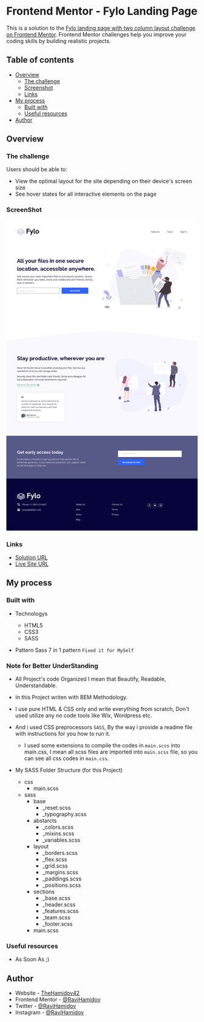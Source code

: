 # Frontend Mentor - Fylo Landing Page

This is a solution to the [Fylo landing page with two column layout challenge on Frontend Mentor](https://www.frontendmentor.io/challenges/fylo-landing-page-with-two-column-layout-5ca5ef041e82137ec91a50f5). Frontend Mentor challenges help you improve your coding skills by building realistic projects. 

## Table of contents

- [Overview](#overview)
  - [The challenge](#the-challenge)
  - [Screenshot](#screenshot)
  - [Links](#links)
- [My process](#my-process)
  - [Built with](#built-with)
  - [Useful resources](#useful-resources)
- [Author](#author)

## Overview

### The challenge

Users should be able to:

- View the optimal layout for the site depending on their device's screen size
- See hover states for all interactive elements on the page

### ScreenShot

![](./design/desktop-design.jpg)

### Links

- [Solution URL](https://github.com/RaviHamidov/FyloLandingPage)
- [Live Site URL](https://ravihamidov.github.io/FyloLandingPage/)

## My process

### Built with

- Technologys
  - HTML5
  - CSS3
  - SASS

- Pattern Sass 7 in 1 pattern `Fixed it for MySelf`


### Note for Better UnderStanding

- All Project's code Organized I mean that Beautify, Readable, Understandable. 

- In this Project writen with BEM Methodology.

- I use pure HTML & CSS only and write everything from scratch, 
  Don't used utilize any no code tools like Wix, Wordpress etc.

- And i used CSS preprocessors `SASS`, By the way i provide a readme file with instructions for you how to run it.
  - I used some extensions to compile the codes in `main.scss` into main.css, I mean all scss files are imported into `main.scss` file, so you can see all css codes in `main.css`.


- My SASS Folder Structure (for this Project)
  - css
    - main.scss
  - sass 
    - base
      - _reset.scss
      - _typography.scss
    - abstarcts
      - _colors.scss
      - _mixins.scss
      - _variables.scss
    - layout
      - _borders.scss
      - _flex.scss
      - _grid.scss
      - _margins.scss
      - _paddings.scss
      - _positions.scss
    - sections
      - _base.scss
      - _header.scss
      - _features.scss
      - _team.scss
      - _footer.scss
    - main.scss

### Useful resources

- As Soon As ;)

## Author

- Website - [TheHamidov42]( thehamidov42.herokuapp.com)
- Frontend Mentor - [@RaviHamidov](https://www.frontendmentor.io/profile/@RaviHamidov)
- Twitter - [@RaviHamidov](https://www.twitter.com/@RaviHamidov)
- Instagram - [@RaviHamidov](https://www.instagram.com/ravihamidov/)
